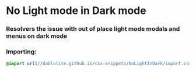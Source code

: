 <h1 background="#ff0000">No Light mode in Dark mode</h1>

### Resolvers the issue with out of place light mode modals and menus on dark mode

### Importing:
```css
@import url(//dablulite.github.io/css-snippets/NoLightInDark/import.css);
```
